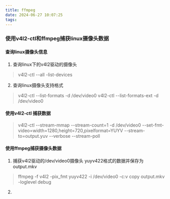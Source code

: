 ```yaml
---
title: ffmpeg
date: 2024-06-27 10:07:25
tags:
---
```


### 使用v4l2-ctl和ffmpeg捕获linux摄像头数据

#### 查询linux摄像头信息

1. 查询linux下的v4l2驱动的摄像头
> v4l2-ctl --all -list-devices 

2. 查询linux摄像头支持格式
> v4l2-ctl --list-formats -d /dev/video0 
> v4l2-ctl --list-formats-ext -d /dev/video0

#### 使用v4l2-ctl 捕获数据

> v4l2-ctl --stream-mmap --stream-count=1 -d /dev/video0 --set-fmt-video=width=1280,height=720,pixelformat=YUYV --stream-to=output.yuv --verbose --stream-poll


#### 使用ffmpeg捕获摄像头数据

1. 捕获v4l2驱动的/dev/video0摄像头 yuyv422格式的数据并保存为output.mkv
> ffmpeg -f v4l2 -pix_fmt yuyv422 -i /dev/video0 -c:v copy output.mkv -loglevel debug

2. 

